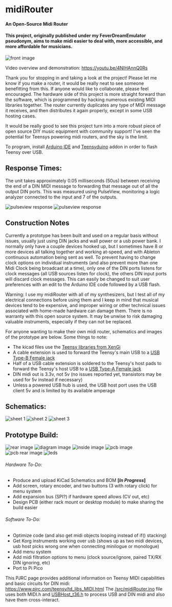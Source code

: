 # midiRouter
#### An Open-Source Midi Router


#### This project, originally published under my FeverDreamEmulator pseudonym, aims to make midi easier to deal with, more accessible, and more affordable for musicians. 

![front image](./images/front.jpg) 

Video overview and demonstration: https://youtu.be/4NIHAnnQ0Rs

Thank you for stopping in and taking a look at the project! Please let me know if you make a router, it would be really neat to see someone benefitting from this. If anyone would like to collaborate, please feel encouraged. The hardware side of this project is more straight forward than the software, which is programmed by hacking numerous existing MIDI libraries together. The router currently duplicates any type of MIDI message it receives, and then distributes it again properly, except in some USB hosting cases.

It would be really good to see this project turn into a more robust piece of open source DIY music equipment with community support! I've seen the potential for Teensys powering midi routers, and the sky is the limit.

To program, install [Arduino IDE](https://www.arduino.cc/en/software) and [Teensyduino](https://www.pjrc.com/teensy/teensyduino.html) addon in order to flash Teensy over USB.


## Response Times:

The unit takes approximately 0.05 milliseconds (50us) between receiving the end of a DIN MIDI message to forwarding that message out of all the output DIN ports. This was measured using PulseView, monitoring a logic analyzer connected to the input and 7 of the outputs.

![pulseview response](./images/pulseview_midi_test_view_2.png)
![pulseview response](./images/pulseview_midi_test_view_1.png)


## Construction Notes

Currently a prototype has been built and used on a regular basis without issues, usually just using DIN jacks and wall power or a usb power bank. I normally only have a couple devices hooked up, but I sometimes have 8 or more devices all talking together and working at-speed, and with Ableton continuous automation being sent as well. To prevent having to change clock options on individual instruments (and also prevent more than one Midi Clock being broadcast at a time), only one of the DIN ports listens for clock messages (all USB sources listen for clock), the others DIN input ports will discard clock messages. This can easily be changed to suit user preferences with an edit to the Arduino IDE code followed by a USB flash. 

Warning: I use my midiRouter with all of my synthesizers, but I test all of my electrical connections before using them and I keep in mind that musical devices tend to be expensive, and improper wiring or other technical issues associated with home-made hardware can damage them. There is no warranty with this open source system. It may be unwise to risk damaging valuable instruments, especially if they can not be replaced.

For anyone wanting to make their own midi router, schematics and images of the prototype are below. Some things to note: 

- The kicad files use the [Teensy libraries from XenGi](https://github.com/XenGi/teensy_library)
- A cable extension is used to forward the Teensy's main USB to a [USB Type-B Female jack](https://www.adafruit.com/product/4212)
- Half of a USB cable extension is soldered to the Teensy's host pads to forward the Teensy's host USB to a [USB Type-A Female jack](https://www.adafruit.com/product/4214)
- DIN midi out is 3.3v, not 5v (no issues reported yet, transistors may be used for 5v instead if necessary)
- Unless a powered USB hub is used, the USB host port uses the USB client 5v and is limited by its available amperage

## Schematics:

![sheet 1](./schematics/midiRouter_schematic_1.jpg)
![sheet 2](./schematics/midiRouter_schematic_2.jpg)
![sheet 3](./schematics/midiRouter_schematic_3.jpg)


## Prototype Build:

![rear image](./images/rear.jpg)
![diagram image](./images/diagram.jpg)
![inside image](./images/inside.jpg)
![pcb image](./images/pcb.jpg)
![pcb rear image](./images/pcb_rear.jpg)
![leds](./images/leds.jpg)



###### Hardware To-Do:
- Produce and upload KiCad Schematics and BOM **[*In Progress*]** 
- Add screen, rotary encoder, and two buttons (3 with rotary click) for menu system
- Add expansion bus (SPI?) if hardware speed allows (CV out, etc)
- Design PCB (either rack mount or desktop module) to make sharing the build easier

###### Software To-Do:
- Optimize code (and also get midi objects looping instead of if() stacking)
- Get Korg instruments working over usb (shows up as two midi devices, usb host picks wrong one when connecting minilogue or monologue)
- Add menu system
- Add midi filtration options to menu (clock source/ignore, paired TX/RX DIN ignoring, etc)
- Port to Pi Pico

This PJRC page provides additional information on Teensy MIDI capabilities and basic circuits for DIN midi: https://www.pjrc.com/teensy/td_libs_MIDI.html The [/src/midiRouter.ino](./src/midiRouter.ino) file uses both MIDI.h and [USBHost_t36.h](https://github.com/PaulStoffregen/USBHost_t36) to process USB and DIN midi and also have them cross-interact. 
